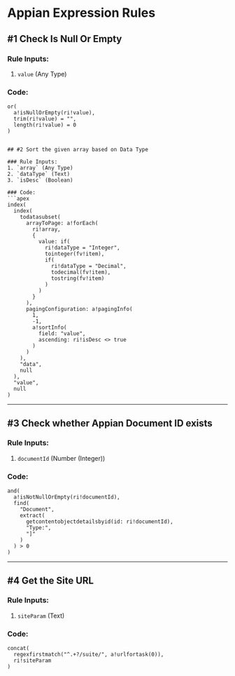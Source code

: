 # Appian Expression Rules

## #1 Check Is Null Or Empty

### Rule Inputs:
1. `value` (Any Type)

### Code:
```apex
or(
  a!isNullOrEmpty(ri!value),
  trim(ri!value) = "",
  length(ri!value) = 0
)


## #2 Sort the given array based on Data Type

### Rule Inputs:
1. `array` (Any Type)
2. `dataType` (Text)
3. `isDesc` (Boolean)

### Code:
```apex
index(
  index(
    todatasubset(
      arrayToPage: a!forEach(
        ri!array,
        {
          value: if(
            ri!dataType = "Integer",
            tointeger(fv!item),
            if(
              ri!dataType = "Decimal",
              todecimal(fv!item),
              tostring(fv!item)
            )
          )
        }
      ),
      pagingConfiguration: a!pagingInfo(
        1,
        -1,
        a!sortInfo(
          field: "value",
          ascending: ri!isDesc <> true
        )
      )
    ),
    "data",
    null
  ),
  "value",
  null
)
```

---

## #3 Check whether Appian Document ID exists

### Rule Inputs:
1. `documentId` (Number (Integer))

### Code:
```apex
and(
  a!isNotNullOrEmpty(ri!documentId),
  find(
    "Document",
    extract(
      getcontentobjectdetailsbyid(id: ri!documentId),
      "Type:",
      "]"
    )
  ) > 0
)
```

---

## #4 Get the Site URL

### Rule Inputs:
1. `siteParam` (Text)

### Code:
```apex
concat(
  regexfirstmatch("^.+?/suite/", a!urlfortask(0)),
  ri!siteParam
)
```
